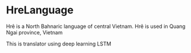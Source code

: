 # HreLanguage

Hrê is a North Bahnaric language of central Vietnam. Hrê is used in Quang Ngai province, Vietnam

This is translator using deep learning LSTM
